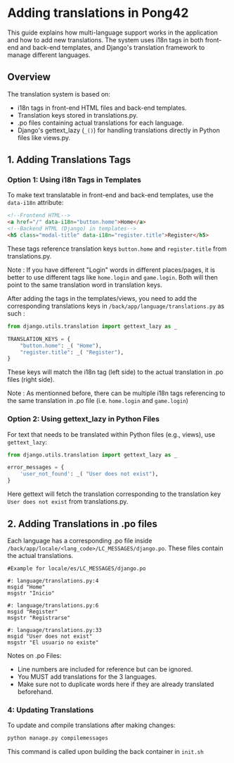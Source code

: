 # Adding translations in Pong42

This guide explains how multi-language support works in the application and how to add new translations. The system uses i18n tags in both front-end and back-end templates, and Django's translation framework to manage different languages.

## Overview

The translation system is based on:
- i18n tags in front-end HTML files and back-end templates.
- Translation keys stored in translations.py.
- .po files containing actual translations for each language.
- Django's gettext_lazy (`_()`) for handling translations directly in Python files like views.py.

## 1. Adding Translations Tags

### Option 1: Using i18n Tags in Templates
To make text translatable in front-end and back-end templates, use the `data-i18n` attribute:

```html
<!--Frontend HTML-->
<a href="/" data-i18n="button.home">Home</a>
<!--Backend HTML (Django) in templates-->
<h5 class="modal-title" data-i18n="register.title">Register</h5>
```

These tags reference translation keys `button.home` and `register.title` from translations.py.

Note : If you have different "Login" words in different places/pages, it is better to use different tags like `home.login` and `game.login`. Both will then point to the same translation word in translation keys.


After adding the tags in the templates/views, you need to add the corresponding translations keys in `/back/app/language/translations.py` as such : 

```python
from django.utils.translation import gettext_lazy as _

TRANSLATION_KEYS = {
    "button.home": _( "Home"),
    "register.title": _( "Register"),
}
```

These keys will match the i18n tag (left side) to the actual translation in .po files (right side).

Note : As mentionned before, there can be multiple i18n tags referencing to the same translation in .po file (i.e. `home.login` and `game.login`)

### Option 2: Using gettext_lazy in Python Files
For text that needs to be translated within Python files (e.g., views), use `gettext_lazy`:

```python
from django.utils.translation import gettext_lazy as _

error_messages = {
    'user_not_found': _( "User does not exist"),
}
```

Here gettext will fetch the translation corresponding to the translation key `User does not exist` from translations.py.

## 2. Adding Translations in .po files

Each language has a corresponding .po file inside `/back/app/locale/<lang_code>/LC_MESSAGES/django.po`. These files contain the actual translations.

```
#Example for locale/es/LC_MESSAGES/django.po

#: language/translations.py:4
msgid "Home"
msgstr "Inicio"

#: language/translations.py:6
msgid "Register"
msgstr "Registrarse"

#: language/translations.py:33
msgid "User does not exist"
msgstr "El usuario no existe"
```

Notes on .po Files:
- Line numbers are included for reference but can be ignored.
- You MUST add translations for the 3 languages.
- Make sure not to duplicate words here if they are already translated beforehand.

### 4: Updating Translations
To update and compile translations after making changes:

```python
python manage.py compilemessages
```

This command is called upon building the back container in `init.sh`
